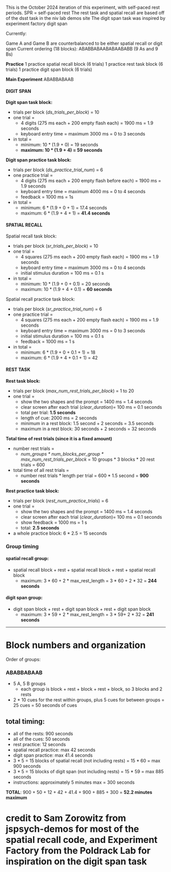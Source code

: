 This is the October 2024 iteration of this experiment, with self-paced rest periods. SPR = self-paced rest
The rest task and spatial recall are based off of the dsst task in the niv lab demos site
The digit span task was inspired by experiment factory digit span

Currently: 

Game A and Game B are counterbalanced to be either spatial recall or digit span
Current ordering (18 blocks): ABABBABAABABAABABB (9 As and 9 Bs)

**Practice**
1 practice spatial recall block (6 trials)
1 practice rest task block (6 trials)
1 practice digit span block (6 trials)

**Main Experiment**
ABABBABAAB

#### DIGIT SPAN

**Digit span task block:**
- trials per block (*ds_trials_per_block*) = 10
- one trial = 
	- 4 digits (275 ms each + 200 empty flash each) = 1900 ms = 1.9 seconds
	- keyboard entry time = maximum 3000 ms = 0 to 3 seconds
- in total =
	- minimum: 10 * (1.9 + 0) = 19 seconds
	- **maximum: 10 * (1.9 + 4) = 59 seconds**

**Digit span practice task block:**
- trials per block (*ds_practice_trial_num*) = 6
- one practice trial = 
	- 4 digits (275 ms each + 200 empty flash before each) = 1900 ms = 1.9 seconds
	-  keyboard entry time = maximum 4000 ms = 0 to 4 seconds
	- feedback = 1000 ms = 1s
- in total = 
	- minimum: 6 * (1.9 + 0 + 1) = 17.4 seconds
	- maximum: 6 * (1.9 + 4 + 1) = **41.4 seconds**

#### SPATIAL RECALL

Spatial recall task block:
- trials per block (*sr_trials_per_block*) = 10
- one trial = 
	- 4 squares (275 ms each + 200 empty flash each) = 1900 ms = 1.9 seconds
	- keyboard entry time = maximum 3000 ms = 0 to 4 seconds
	- initial stimulus duration = 100 ms = 0.1 s
- in total =
	- minimum: 10 * (1.9 + 0 + 0.1) = 20 seconds
	- maximum: 10 * (1.9 + 4 + 0.1) = **60 seconds**

Spatial recall practice task block:
- trials per block (*sr_practice_trial_num*) = 6
- one practice trial = 
	- 4 squares (275 ms each + 200 empty flash each) = 1900 ms = 1.9 seconds
	- keyboard entry time = maximum 3000 ms = 0 to 3 seconds
	- initial stimulus duration = 100 ms = 0.1 s
	- feedback = 1000 ms = 1 s
- in total = 
	- minimum: 6 * (1.9 + 0 + 0.1 + 1) = 18
	- maximum: 6 * (1.9 + 4 + 0.1 + 1) = 42

#### REST TASK

**Rest task block:** 
- trials per block (*max_num_rest_trials_per_block*) = 1 to 20
- one trial = 
	- show the two shapes and the prompt = 1400 ms = 1.4 seconds
	- clear screen after each trial (*clear_duration*)= 100 ms = 0.1 seconds
	- total per trial: **1.5 seconds**
	- length of cue: 2000 ms = 2 seconds
	- minimum in a rest block: 1.5 second + 2 seconds = 3.5 seconds
	- maximum in a rest block: 30 seconds + 2 seconds = 32 seconds

**Total time of rest trials (since it is a fixed amount)**
- number rest trials = 
	- *num_groups * num_blocks_per_group * max_num_rest_trials_per_block* = 10 groups * 3 blocks * 20 rest trials = 600
- total time of all rest trials = 
	- number rest trials * length per trial = 600 * 1.5 second = **900 seconds**

**Rest practice task block:**
- trials per block (*rest_num_practice_trials*) = 6
- one trial = 
	- show the two shapes and the prompt = 1400 ms = 1.4 seconds
	- clear screen after each trial (*clear_duration*)= 100 ms = 0.1 seconds
	- show feedback = 1000 ms = 1 s
	- total: **2.5 seconds**
- a whole practice block: 6 * 2.5 = 15 seconds

### Group timing

#### spatial recall group: 
- spatial recall block + rest + spatial recall block + rest + spatial recall block
	- maximum: 3 *  60 + 2 * max_rest_length = 3 * 60 + 2 * 32 = **244 seconds**
	
#### digit span group:
- digit span block + rest + digit span block + rest + digit span block 
	- maximum: 3 * 59 + 2 * max_rest_length =  3 * 59+ 2 * 32 = **241 seconds**


*****************

# Block numbers and organization

Order of groups: 
### ABABBABAAB
- 5 A, 5 B groups
	- each group is block + rest + block + rest + block, so 3 blocks and 2 rests
- 2 * 10 cues for the rest within groups, plus 5 cues for between groups = 25 cues = 50 seconds of cues


## total timing:
 - all of the rests: 900 seconds
 - all of the cues: 50 seconds
 - rest practice: 12 seconds
 - spatial recall practice: max 42 seconds
 - digit span practice: max 41.4 seconds
 - 3 * 5  = 15 blocks of spatial recall (not including rests) = 15 * 60 = max 900 seconds
 - 3 * 5  = 15 blocks of digit span (not including rests) = 15 * 59 = max 885 seconds
- instructions: approximately 5 minutes max = 300 seconds


**TOTAL**: 900 + 50 + 12 + 42 + 41.4 + 900 + 885 + 300 = **52.2 minutes maximum**

# credit to Sam Zorowitz from jspsych-demos for most of the spatial recall code, and Experiment Factory from the Poldrack Lab for inspiration on the digit span task
